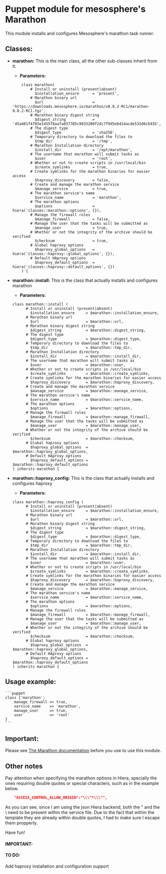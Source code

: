 # Puppet module for mesosphere's Marathon #

This module installs and configures Mesosphere's marathon task runner.


## Classes:

* __marathon:__ This is the main class, all the other sub-classes inherit from it.
    * __Parameters:__ 
    ```puppet
        class marathon(
            # Install or uninstall (present|absent)
              $installation_ensure      = 'present',
            # Marathon binary url
              $url                      = 'https://downloads.mesosphere.io/marathon/v0.8.2-RC1/marathon-0.8.2-RC1.tgz',
            # Marathon binary digest string
              $digest_string            = '45a481f4703e1455f8aafa037705c9033200f2dc7f9d5e6414acde533d6cb935',
            # The digest type
              $digest_type              = 'sha256',
            # Temporary directory to download the files to
              $tmp_dir                  = '/tmp',
            # Marathon Installation directory
              $install_dir              = '/opt/marathon',
            # The username that marathon will submit tasks as
              $user                     = 'root',
            # Whether or not to create scripts in /usr/local/bin
              $create_symlinks          = true,
            # Create symlinks for the marathon binaries for easier access
              $haproxy_discovery        = false,
            # Create and manage the marathon service
              $manage_service           = true,
            # The marathon service's name
              $service_name             = 'marathon',
            # The marathon options
              $options                  = hiera('classes::marathon::options', {}),
            # Manage the firewall rules
              $manage_firewall          = false,
            # Manage the user that the tasks will be submitted as
              $manage_user              = true,
            # Whether or not the integrity of the archive should be verified
              $checksum                 = true,
            # Global haproxy options
              $haproxy_global_options   = hiera('classes::haproxy::global_options', {}),
            # Default HAproxy options
              $haproxy_default_options  = hiera('classes::haproxy::default_options', {})
        ) {
    ```
    
* __marathon::install:__ This is the class that actually installs and configures marathon
    * __Parameters:__
    ```puppet
    class marathon::install (
          # Install or uninstall (present|absent)
            $installation_ensure     = $marathon::installation_ensure,
          # Marathon binary url
            $url                     = $marathon::url,
          # Marathon binary digest string
            $digest_string           = $marathon::digest_string,
          # The digest type
            $digest_type             = $marathon::digest_type,
          # Temporary directory to download the files to
            $tmp_dir                 = $marathon::tmp_dir,
          # Marathon Installation directory
            $install_dir             = $marathon::install_dir,
          # The username that marathon will submit tasks as
            $user                    = $marathon::user,
          # Whether or not to create scripts in /usr/local/bin
            $create_symlinks         = $marathon::create_symlinks,
          # Create symlinks for the marathon binaries for easier access
            $haproxy_discovery       = $marathon::haproxy_discovery,
          # Create and manage the marathon service
            $manage_service          = $marathon::manage_service,
          # The marathon service's name
            $service_name            = $marathon::service_name,
          # The marathon options
            $options                 = $marathon::options,
          # Manage the firewall rules
            $manage_firewall         = $marathon::manage_firewall,
          # Manage the user that the tasks will be submitted as
            $manage_user             = $marathon::manage_user,
          # Whether or not the integrity of the archive should be verified
            $checksum                = $marathon::checksum,
          # Global haproxy options
            $haproxy_global_options  = $marathon::haproxy_global_options,
          # Default HAproxy options
            $haproxy_default_options = $marathon::haproxy_default_options
    ) inherits marathon {
    ```

* __marathon::haproxy_config:__ This is the class that actually installs and configures haproxy
    * __Parameters:__
    ```puppet
    class marathon::haproxy_config (
          # Install or uninstall (present|absent)
            $installation_ensure     = $marathon::installation_ensure,
          # Marathon binary url
            $url                     = $marathon::url,
          # Marathon binary digest string
            $digest_string           = $marathon::digest_string,
          # The digest type
            $digest_type             = $marathon::digest_type,
          # Temporary directory to download the files to
            $tmp_dir                 = $marathon::tmp_dir,
          # Marathon Installation directory
            $install_dir             = $marathon::install_dir,
          # The username that marathon will submit tasks as
            $user                    = $marathon::user,
          # Whether or not to create scripts in /usr/local/bin
            $create_symlinks         = $marathon::create_symlinks,
          # Create symlinks for the marathon binaries for easier access
            $haproxy_discovery       = $marathon::haproxy_discovery,
          # Create and manage the marathon service
            $manage_service          = $marathon::manage_service,
          # The marathon service's name
            $service_name            = $marathon::service_name,
          # The marathon options
            $options                 = $marathon::options,
          # Manage the firewall rules
            $manage_firewall         = $marathon::manage_firewall,
          # Manage the user that the tasks will be submitted as
            $manage_user             = $marathon::manage_user,
          # Whether or not the integrity of the archive should be verified
            $checksum                = $marathon::checksum,
          # Global haproxy options
            $haproxy_global_options  = $marathon::haproxy_global_options,
          # Default HAproxy options
            $haproxy_default_options = $marathon::haproxy_default_options
    ) inherits marathon {
    ```
    
## Usage example:
    ```puppet
    class {'marathon':
        manage_firewall => true,
        service_name    => 'marathon',
        manage_user     => true,
        user            => 'root'
    }
    ```
## Important:
Please see [The Marathon documentation](https://mesosphere.github.io/marathon/docs/command-line-flags.html) before you use to use this module.
    
## Other notes

Pay attention when specifying the marathon options in Hiera, specially the ones requiring double quotes or special characters,
such as in the example below.
```json
    "ACCESS_CONTROL_ALLOW_ORIGIN":"\\\"*\\\"",
```

As you can see, since I am using the json Hiera backend, both the " and the \ need to be present within the service file.
Due to the fact that within the template they are already within double quotes, I had to make sure I escape them propperly.

Have fun!

#### __IMPORTANT:__

#### __TO DO:__

Add haproxy installation and configuration support
